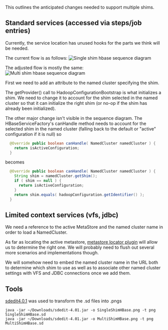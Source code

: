 This outlines the anticipated changes needed to support multiple shims.

Standard services (accessed via steps/job entries)
--------------------------------------------------

Currently, the service location has unused hooks for the parts we think will be needed.

The current flow is as follows:
![Single shim hbase sequence diagram](SingleShimHBase.png)

The adjusted flow is mostly the same:
![Multi shim hbase sequence diagram](MultiShimHBase.png)

First we need to add an attribute to the named cluster specifying the shim.

The getProvider() call to HadoopConfigurationBootstrap is what initializes a shim.  We need to change it to account for the shim selected in the named cluster so that it can initialize the right shim (or no-op if the shim has already been initialized).

The other major change isn't visible in the sequence diagram.  The HBaseServiceFactory's canHandle method needs to account for the selected shim in the named cluster (falling back to the default or "active" configuration if it is null) so

```java
  @Override public boolean canHandle( NamedCluster namedCluster ) {
    return isActiveConfiguration;
  }
```

becomes

```java
  @Override public boolean canHandle( NamedCluster namedCluster ) {
    String shim = namedCluster.getShim();
    if ( shim == null ) {
      return isActiveConfiguration;
    }
    return shim.equals( hadoopConfiguration.getIdentifier() );
  }
```

Limited context services (vfs, jdbc)
------------------------------------

We need a reference to the active MetaStore and the named cluster name in order to load a NamedCluster.

As far as locating the active metastore, [metastore locator plugin](https://github.com/pentaho/pentaho-kettle/tree/master/plugins/metastore-locator) will allow us to determine the right one.  We will probably need to flush out several more scenarios and implementations though.

We will somehow need to embed the named cluster name in the URL both to determine which shim to use as well as to associate other named cluster settings with VFS and JDBC connections once we add them.

Tools
-----
[sdedit4.0.1](https://sourceforge.net/projects/sdedit/files/sdedit/4.0/) was used to transform the .sd files into .pngs

```
java -jar ~/Downloads/sdedit-4.01.jar -o SingleShimHBase.png -t png SingleShimHBase.sd
java -jar ~/Downloads/sdedit-4.01.jar -o MultiShimHBase.png -t png MultiShimHBase.sd 
```
